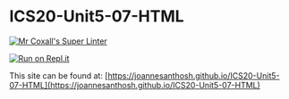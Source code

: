 # ICS20-Unit5-07-HTML

[![Mr Coxall's Super Linter](https://github.com/joannesanthosh/ICS20-Unit5-07-HTML/workflows/Mr%20Coxall's%20Super%20Linter/badge.svg)](https://github.com/joannesanthosh/ICS20-Unit5-07-HTML/actions)

[![Run on Repl.it](https://repl.it/badge/github/joannesanthosh/ICS20-Unit5-07-HTML)](https://repl.it/github/joannesanthosh/ICS20-Unit5-07-HTML)

This site can be found at: [https://joannesanthosh.github.io/ICS20-Unit5-07-HTML](https://joannesanthosh.github.io/ICS20-Unit5-07-HTML)
